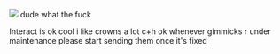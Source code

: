 ![](https://komarev.com/ghpvc/?username=your-github-username&color=grey) dude what the fuck

Interact is ok cool i like crowns a lot c+h ok whenever
gimmicks r under maintenance please start sending them once it's fixed
